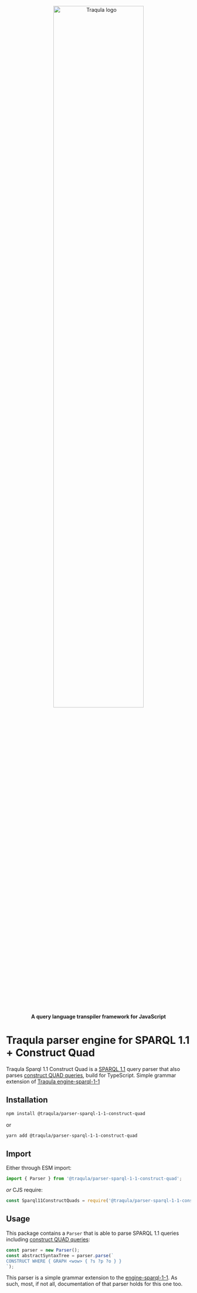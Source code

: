 <p align="center">
    <img alt="Traqula logo" width="70%" style="border-radius: 20px" src="/assets/white-on-red/logo-white-on-red-lettered-social.png">
</p>

<p align="center">
  <strong>A query language transpiler framework for JavaScript</strong>
</p>

# Traqula parser engine for SPARQL 1.1 + Construct Quad

Traqula Sparql 1.1 Construct Quad is a [SPARQL 1.1](https://www.w3.org/TR/sparql11-query/#grammar) query parser that also parses
[construct QUAD queries](https://jena.apache.org/documentation/query/construct-quad.html#Grammar), build for TypeScript.
Simple grammar extension of [Traqula engine-sparql-1-1](https://github.com/comunica/traqula/tree/main/engines/parser-sparql-1-1)

## Installation

```bash
npm install @traqula/parser-sparql-1-1-construct-quad
```

or

```bash
yarn add @traqula/parser-sparql-1-1-construct-quad
```

## Import

Either through ESM import:

```typescript
import { Parser } from '@traqula/parser-sparql-1-1-construct-quad';
```

_or_ CJS require:

```typescript
const Sparql11ConstructQuads = require('@traqula/parser-sparql-1-1-construct-quad').Parser;
```

## Usage

This package contains a `Parser` that is able to parse SPARQL 1.1 queries including
[construct QUAD queries](https://jena.apache.org/documentation/query/construct-quad.html#Grammar):

```typescript
const parser = new Parser();
const abstractSyntaxTree = parser.parse(`
CONSTRUCT WHERE { GRAPH <wow> { ?s ?p ?o } }
`);
```

This parser is a simple grammar extension to the [engine-sparql-1-1](https://github.com/comunica/traqula/tree/main/engines/engine-sparql-1-1).
As such, most, if not all, documentation of that parser holds for this one too.
